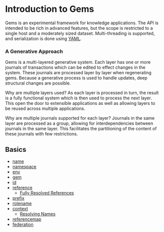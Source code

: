 # Introduction to Gems

Gems is an experimental framework for knowledge applications. The API is intended to be rich in advanced features, but the scope is restricted to a single host and a moderately sized dataset. Multi-threading is supported, and serialization is done using [YAML](https://en.wikipedia.org/wiki/YAML).

### A Generative Approach

Gems is a multi-layered generative system. Each layer has one or more journals of transactions which can be edited to effect changes in the system. These journals are processed layer by layer when regenerating gems. Because a generative process is used to handle updates, deep structural changes are possible.

Why are multiple layers used? As each layer is processed in turn, the result is a fully functional system which is then used to process the next layer. This open the door to extensible applications as well as allowing layers to be reused across multiple applications.

Why are multiple journals supported for each layer? Journals in the same layer are processed as a group, allowing for interdependencies between journals in the same layer. This facilitates the partitioning of the content of these journals with few restrictions.

## Basics

- [name](basics/name.md)
- [namespace](basics/namespace.md)
- [env](basics/env.md)
- [gem](basics/gem.md)
- [id](basics/id.md)
- [reference](basics/reference.md)
  - [Fully Resolved References](basics/reference.md#Fully%20Resolved%20References)
- [prefix](basics/prefix.md)
- [rolename](basics/rolename.md)
- [context](basics/context.md)
  - [Resolving Names](basics/context.md#Resolving%20Names)
- [referencemap](basics/referencemap.md)
- [federation](basics/federation.md)
